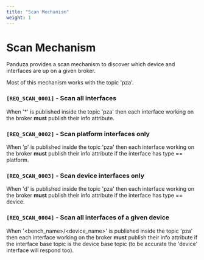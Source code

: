 ```yaml
---
title: "Scan Mechanism"
weight: 1
---
```


# Scan Mechanism

Panduza provides a scan mechanism to discover which device and interfaces are up on a given broker.

Most of this mechanism works with the topic 'pza'.

### `[REQ_SCAN_0001]` - Scan all interfaces

When '*' is published inside the topic 'pza' then each interface working on the broker **must** publish their info attribute.

### `[REQ_SCAN_0002]` - Scan platform interfaces only

When 'p' is published inside the topic 'pza' then each interface working on the broker **must** publish their info attribute if the interface has type == platform.

### `[REQ_SCAN_0003]` - Scan device interfaces only

When 'd' is published inside the topic 'pza' then each interface working on the broker **must** publish their info attribute if the interface has type == device.

### `[REQ_SCAN_0004]` - Scan all interfaces of a given device

When '<bench_name>/<device_name>' is published inside the topic 'pza' then each interface working on the broker **must** publish their info attribute if the interface base topic is the device base topic (to be accurate the 'device' interface will respond too).

